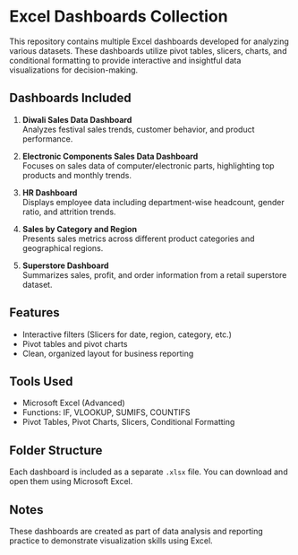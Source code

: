 # Excel Dashboards Collection

This repository contains multiple Excel dashboards developed for analyzing various datasets. These dashboards utilize pivot tables, slicers, charts, and conditional formatting to provide interactive and insightful data visualizations for decision-making.

## Dashboards Included

1. **Diwali Sales Data Dashboard**  
   Analyzes festival sales trends, customer behavior, and product performance.

2. **Electronic Components Sales Data Dashboard**  
   Focuses on sales data of computer/electronic parts, highlighting top products and monthly trends.

3. **HR Dashboard**  
   Displays employee data including department-wise headcount, gender ratio, and attrition trends.

4. **Sales by Category and Region**  
   Presents sales metrics across different product categories and geographical regions.

5. **Superstore Dashboard**  
   Summarizes sales, profit, and order information from a retail superstore dataset.

## Features

- Interactive filters (Slicers for date, region, category, etc.)
- Pivot tables and pivot charts
- Clean, organized layout for business reporting

## Tools Used

- Microsoft Excel (Advanced)
- Functions: IF, VLOOKUP, SUMIFS, COUNTIFS
- Pivot Tables, Pivot Charts, Slicers, Conditional Formatting

## Folder Structure

Each dashboard is included as a separate `.xlsx` file. You can download and open them using Microsoft Excel.

## Notes

These dashboards are created as part of data analysis and reporting practice to demonstrate visualization skills using Excel.
